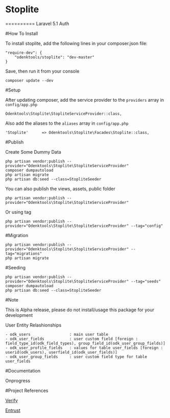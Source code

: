 # Stoplite
==========
Laravel 5.1 Auth

#How To Install

To install stoplite, add the following lines in your composer.json file:

	"require-dev": {
		"odenktools/stoplite": "dev-master"
	}

Save, then run it from your console

	composer update --dev

#Setup

After updating composer, add the service provider to the `providers` array in `config/app.php`

	Odenktools\Stoplite\StopliteServiceProvider::class,

Also add the aliases to the `aliases` array in `config/app.php`

	'Stoplite'      => Odenktools\Stoplite\Facades\Stoplite::class,

#Publish

Create Some Dummy Data
	
	php artisan vendor:publish --provider="Odenktools\Stoplite\StopliteServiceProvider"
	composer dumpautoload
	php artisan migrate
	php artisan db:seed --class=StopliteSeeder

You can also publish the views, assets, public folder

	php artisan vendor:publish --provider="Odenktools\Stoplite\StopliteServiceProvider"

Or using tag

	php artisan vendor:publish --provider="Odenktools\Stoplite\StopliteServiceProvider" --tag="config"

#Migration

	php artisan vendor:publish --provider="Odenktools\Stoplite\StopliteServiceProvider" --tag="migrations"
	php artisan migrate

#Seeding

	php artisan vendor:publish --provider="Odenktools\Stoplite\StopliteServiceProvider" --tag="seeds"
	composer dumpautoload
	php artisan db:seed --class=StopliteSeeder

#Note

This is Alpha release, please do not install/usage this package for your development

User Entity Relashionships

	- odk_users 				: main user table
	- odk_user_fields			: user custom field [foreign : field_type_id(odk_field_types), group_field_id(odk_user_group_fields)]
	- odk_user_profile_fields 	: values for table user_fields [foreign : userid(odk_users), userfield_id(odk_user_fields)]
	- odk_user_group_fields		: user custom field type for table user_fields

#Documentation

Onprogress

#Project References

[Verify](https://github.com/Toddish/Verify)

[Entrust](https://github.com/Zizaco/entrust)